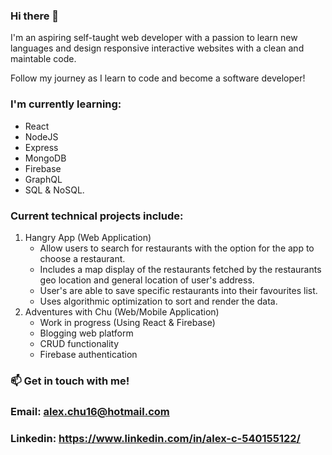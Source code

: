 ### Hi there 👋

I'm an aspiring self-taught web developer with a passion to learn new languages and design responsive interactive websites with a clean and maintable code.

Follow my journey as I learn to code and become a software developer!

### I'm currently learning: 
   - React
   - NodeJS 
   - Express 
   - MongoDB 
   - Firebase
   - GraphQL
   - SQL & NoSQL.

### Current technical projects include:
   1) Hangry App (Web Application)
       - Allow users to search for restaurants with the option for the app to choose a restaurant.
       - Includes a map display of the restaurants fetched by the restaurants geo location and general location of user's address.
       - User's are able to save specific restaurants into their favourites list.
       - Uses algorithmic optimization to sort and render the data.
   2) Adventures with Chu (Web/Mobile Application)
       - Work in progress (Using React & Firebase)
       - Blogging web platform
       - CRUD functionality
       - Firebase authentication
 
 
 ### 📫 Get in touch with me!
 ### Email: alex.chu16@hotmail.com
 ### Linkedin: https://www.linkedin.com/in/alex-c-540155122/
   
 
 
<!--
**askchu/askchu** is a ✨ _special_ ✨ repository because its `README.md` (this file) appears on your GitHub profile.

Here are some ideas to get you started:

- 🔭 I’m currently working on ...
- 🌱 I’m currently learning ...
- 👯 I’m looking to collaborate on ...
- 🤔 I’m looking for help with ...
- 💬 Ask me about ...
- 📫 How to reach me: ...
- 😄 Pronouns: ...
- ⚡ Fun fact: ...
-->
